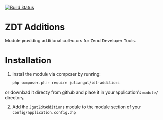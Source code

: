 [![Build Status](https://travis-ci.org/juliangut/zdt-additions.svg?branch=develop)](https://travis-ci.org/juliangut/zdt-additions)

ZDT Additions
=============

Module providing additional collectors for Zend Developer Tools.

Installation
============

1. Install the module via composer by running:

   ```sh
   php composer.phar require juliangut/zdt-additions
   ```

or download it directly from github and place it in your application's `module/` directory.

2. Add the `JgutZdtAdditions` module to the module section of your `config/application.config.php`
